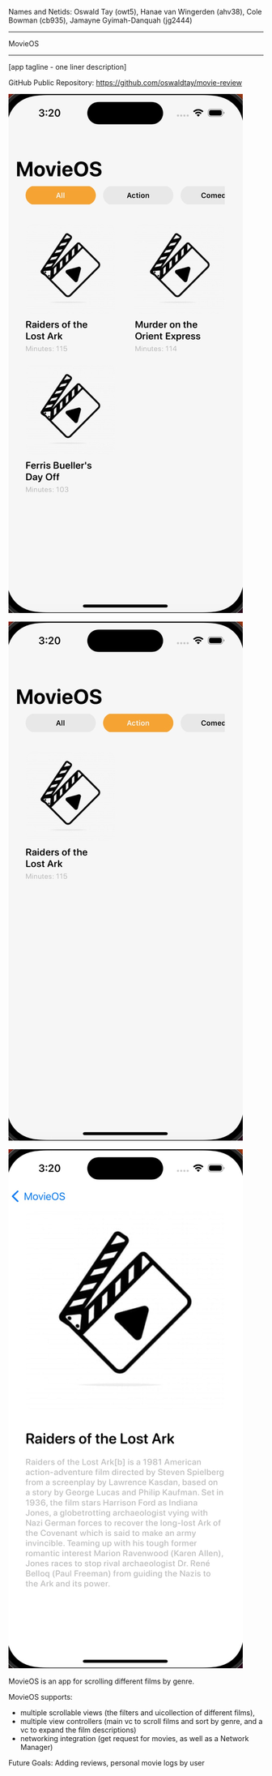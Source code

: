Names and Netids: Oswald Tay (owt5), Hanae van Wingerden (ahv38),
Cole Bowman (cb935), Jamayne Gyimah-Danquah (jg2444)

---

MovieOS

---

[app tagline - one liner description]

GitHub Public Repository: https://github.com/oswaldtay/movie-review

!["initial page"](<initial page.jpeg>)

!["filtering mechanism"](filtering.jpeg)

!["description page"](<description page.jpeg>)

MovieOS is an app for scrolling different films by genre.

MovieOS supports: 
- multiple scrollable views (the filters and uicollection of different films),
- multiple view controllers (main vc to scroll films and sort by genre, and a vc to expand the film descriptions)
- networking integration (get request for movies, as well as a Network Manager)

Future Goals:
Adding reviews, personal movie logs by user



